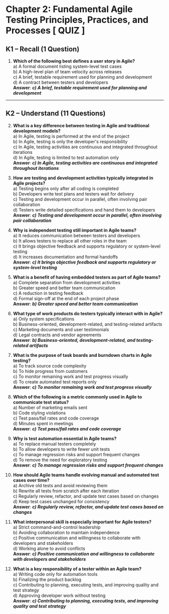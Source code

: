 # Chapter 2: Fundamental Agile Testing Principles, Practices, and Processes [ QUIZ ]

## K1 – Recall (1 Question)

1. **Which of the following best defines a user story in Agile?**  
   a) A formal document listing system-level test cases  
   b) A high-level plan of team velocity across releases  
   c) A brief, testable requirement used for planning and development  
   d) A contract between testers and developers  
   **Answer**: ***c) A brief, testable requirement used for planning and development***

---

## K2 – Understand (11 Questions)

2. **What is a key difference between testing in Agile and traditional development models?**  
   a) In Agile, testing is performed at the end of the project  
   b) In Agile, testing is only the developer's responsibility  
   c) In Agile, testing activities are continuous and integrated throughout iterations  
   d) In Agile, testing is limited to test automation only  
   **Answer**: ***c) In Agile, testing activities are continuous and integrated throughout iterations***

3. **How are testing and development activities typically integrated in Agile projects?**  
   a) Testing begins only after all coding is completed  
   b) Developers write test plans and testers wait for delivery  
   c) Testing and development occur in parallel, often involving pair collaboration  
   d) Testers write detailed specifications and hand them to developers  
   **Answer**: ***c) Testing and development occur in parallel, often involving pair collaboration***

4. **Why is independent testing still important in Agile teams?**  
   a) It reduces communication between testers and developers  
   b) It allows testers to replace all other roles in the team  
   c) It brings objective feedback and supports regulatory or system-level testing  
   d) It increases documentation and formal handoffs  
   **Answer**: ***c) It brings objective feedback and supports regulatory or system-level testing***

5. **What is a benefit of having embedded testers as part of Agile teams?**  
   a) Complete separation from development activities  
   b) Greater speed and better team communication  
   c) A reduction in testing feedback  
   d) Formal sign-off at the end of each project phase  
   **Answer**: ***b) Greater speed and better team communication***

6. **What type of work products do testers typically interact with in Agile?**  
   a) Only system specifications  
   b) Business-oriented, development-related, and testing-related artifacts  
   c) Marketing documents and user testimonials  
   d) Legal contracts and vendor agreements  
   **Answer**: ***b) Business-oriented, development-related, and testing-related artifacts***

7. **What is the purpose of task boards and burndown charts in Agile testing?**  
   a) To track source code complexity  
   b) To hide progress from customers  
   c) To monitor remaining work and test progress visually  
   d) To create automated test reports only  
   **Answer**: ***c) To monitor remaining work and test progress visually***

8. **Which of the following is a metric commonly used in Agile to communicate test status?**  
   a) Number of marketing emails sent  
   b) Code styling violations  
   c) Test pass/fail rates and code coverage  
   d) Minutes spent in meetings  
   **Answer**: ***c) Test pass/fail rates and code coverage***

9. **Why is test automation essential in Agile teams?**  
   a) To replace manual testers completely  
   b) To allow developers to write fewer unit tests  
   c) To manage regression risks and support frequent changes  
   d) To remove the need for exploratory testing  
   **Answer**: ***c) To manage regression risks and support frequent changes***

10. **How should Agile teams handle evolving manual and automated test cases over time?**  
    a) Archive old tests and avoid reviewing them  
    b) Rewrite all tests from scratch after each iteration  
    c) Regularly review, refactor, and update test cases based on changes  
    d) Keep test cases unchanged for consistency  
    **Answer**: ***c) Regularly review, refactor, and update test cases based on changes***

11. **What interpersonal skill is especially important for Agile testers?**  
    a) Strict command-and-control leadership  
    b) Avoiding collaboration to maintain independence  
    c) Positive communication and willingness to collaborate with developers and stakeholders  
    d) Working alone to avoid conflicts  
    **Answer**: ***c) Positive communication and willingness to collaborate with developers and stakeholders***

12. **What is a key responsibility of a tester within an Agile team?**  
    a) Writing code only for automation tools  
    b) Finalizing the product backlog  
    c) Contributing to planning, executing tests, and improving quality and test strategy  
    d) Approving developer work without testing  
    **Answer**: ***c) Contributing to planning, executing tests, and improving quality and test strategy***
